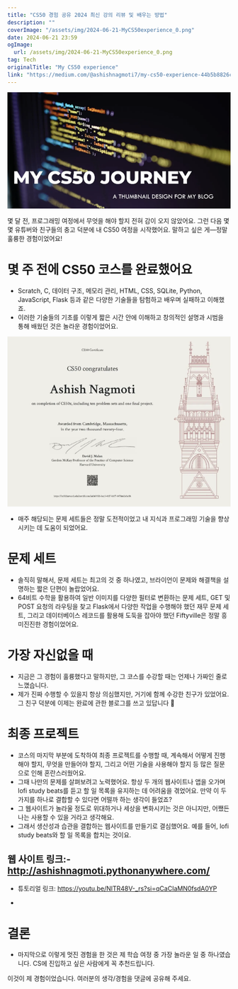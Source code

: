 ```yaml
---
title: "CS50 경험 공유 2024 최신 강의 리뷰 및 배우는 방법"
description: ""
coverImage: "/assets/img/2024-06-21-MyCS50experience_0.png"
date: 2024-06-21 23:59
ogImage: 
  url: /assets/img/2024-06-21-MyCS50experience_0.png
tag: Tech
originalTitle: "My CS50 experience"
link: "https://medium.com/@ashishnagmoti7/my-cs50-experience-44b5b8826c4d"
---
```




![My CS50 Experience](/assets/img/2024-06-21-MyCS50experience_0.png)

몇 달 전, 프로그래밍 여정에서 무엇을 해야 할지 전혀 감이 오지 않았어요. 그런 다음 몇몇 유튜버와 친구들의 충고 덕분에 내 CS50 여정을 시작했어요. 말하고 싶은 게—정말 훌륭한 경험이었어요!

# 몇 주 전에 CS50 코스를 완료했어요

- Scratch, C, 데이터 구조, 메모리 관리, HTML, CSS, SQLite, Python, JavaScript, Flask 등과 같은 다양한 기술들을 탐험하고 배우며 실패하고 이해했죠.
- 이러한 기술들의 기초를 이렇게 짧은 시간 안에 이해하고 창의적인 설명과 시범을 통해 배웠던 것은 놀라운 경험이었어요.


<div class="content-ad"></div>


![2024-06-21-MyCS50experience_1.png](/assets/img/2024-06-21-MyCS50experience_1.png)

- 매주 해당되는 문제 세트들은 정말 도전적이었고 내 지식과 프로그래밍 기술을 향상시키는 데 도움이 되었어요.

# 문제 세트

- 솔직히 말해서, 문제 세트는 최고의 것 중 하나였고, 브라이언이 문제와 해결책을 설명하는 짧은 단편이 놀랍었어요.
- 64비트 수학을 활용하여 일반 이미지를 다양한 필터로 변환하는 문제 세트, GET 및 POST 요청의 라우팅을 찾고 Flask에서 다양한 작업을 수행해야 했던 재무 문제 세트, 그리고 데이터베이스 레코드를 활용해 도둑을 잡아야 했던 Fiftyville은 정말 흥미진진한 경험이었어요.


<div class="content-ad"></div>

# 가장 자신없을 때

- 지금은 그 경험이 훌륭했다고 말하지만, 그 코스를 수강할 때는 언제나 가짜인 줄로 느꼈습니다.
- 제가 진짜 수행할 수 있을지 항상 의심했지만, 거기에 함께 수강한 친구가 있었어요. 그 친구 덕분에 이제는 완료에 관한 블로그를 쓰고 있답니다 🙂

# 최종 프로젝트

- 코스의 마지막 부분에 도착하여 최종 프로젝트를 수행할 때, 계속해서 어떻게 진행해야 할지, 무엇을 만들어야 할지, 그리고 어떤 기술을 사용해야 할지 등 많은 질문으로 인해 혼란스러웠어요.
- 그때 나만의 문제를 살펴보려고 노력했어요. 항상 두 개의 웹사이트나 앱을 오가며 lofi study beats를 듣고 할 일 목록을 유지하는 데 어려움을 겪었어요. 만약 이 두 가지를 하나로 결합할 수 있다면 어떨까 하는 생각이 들었죠?
- 그 웹사이트가 놀라울 정도로 위대하거나 세상을 변화시키는 것은 아니지만, 어쨌든 나는 사용할 수 있을 거라고 생각해요.
- 그래서 생산성과 습관을 결합하는 웹사이트를 만들기로 결심했어요. 예를 들어, lofi study beats와 할 일 목록을 합치는 것이요.

<div class="content-ad"></div>

## 웹 사이트 링크:- http://ashishnagmoti.pythonanywhere.com/

- 튜토리얼 링크: https://youtu.be/NlTR48V-_rs?si=qCaCIaMN0fsdA0YP

-

# 결론

- 마지막으로 이렇게 멋진 경험을 한 것은 제 학습 여정 중 가장 놀라운 일 중 하나였습니다. CS에 진입하고 싶은 사람에게 꼭 추천드립니다.

이것이 제 경험이었습니다. 여러분의 생각/경험을 댓글에 공유해 주세요.